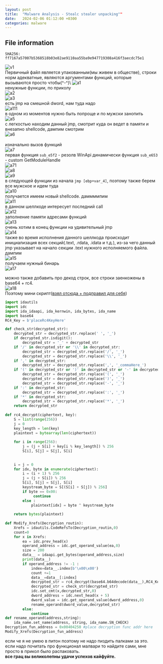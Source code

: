 ```yaml
---
layout: post
title:  "Malware Analysis - Stealc stealer unpacking""
date:   2024-02-06 01:12:00 +0300
categories: malware
---
```


## File information

`SHA256: ff7167a57007b5368518b03e82ae9110aa55ba9e947719308a416f3aecdc75e1`

![v1](/images/stealc_unpacking/vt.png)\
Первичный файл является упакованным(мы живем в обществе), строки норм адекватные, являются аргументами функций, которые вызываются просто чтобы(^-^)\ 
![a1](/images/stealc_unpacking/1.png)\
ненужные функции, по приколу\
![a2](/images/stealc_unpacking/2.png)\
![a3](/images/stealc_unpacking/3.png)\
есть jmp на смешной dword, нам туда надо\
![a111](/images/stealc_unpacking/4.png)\
в одном из моментов нужно быть попроще и по мужски занопить\
![a5](/images/stealc_unpacking/5.png)\
с легкостью находим данный jmp, смотрит куда он ведет в памяти и внезапно shellcode, дампим смотрим\
![a6](/images/stealc_unpacking/6.png)\
\
изначально вызов функций\
![a7](/images/stealc_unpacking/7.png)\
первая функция `sub_e5f2` - резолв WinApi динамически
функция `sub_e653` - custom GetModuleHandle\
![a71](/images/stealc_unpacking/8.png)\
![a8](/images/stealc_unpacking/9.png)\
![a9](/images/stealc_unpacking/10.png)\
в следующей функции из начала `jmp [ebp+var_4]`, поэтому также берем все мужское и идем туда\
![a10](/images/stealc_unpacking/11.png)\
получается имеем новый shellcode. даммммпим\
![a11](/images/stealc_unpacking/12.png)\
в данном шеллкоде интересует последний call\
![a12](/images/stealc_unpacking/13.png)\
заполнение памяти адресами функций\
![a13](/images/stealc_unpacking/14.png)\
очень хотим в конец функции на удивительный jmp\
![a14](/images/stealc_unpacking/15.png)\
также во время исполнения данного шеллкода происходит инициализация всех секций(.text, .rdata, .idata и т.д.), из-за чего данный jmp указывает на начало секции .text нужного исполняемого файла. дампим\
![a15](/images/stealc_unpacking/17.png)\
получаем нужный бинарь\
![a17](/images/stealc_unpacking/18.png)

можно также добавить про декод строк, все строки заенкожены в base64 + rc4.\
![a18](/images/stealc_unpacking/19.png)\
Поэтому мини скрипт([взял отсюда + подправил для себя](https://mssplab.github.io/threat-hunting/2023/11/09/malware-analysis-stealc-1.html))
```python
import idautils  
import idc  
import ida_idaapi, ida_kernwin, ida_bytes, ida_name
import base64  
RC4_Key = b'placeRc4KeyHere'

def check_str(decrypted_str):
    decrypted_str = decrypted_str.replace(' ', '_')
    if decrypted_str.isdigit():
        decrypted_str = '_' + decrypted_str
    if '/' in decrypted_str or '\\' in decrypted_str:
        decrypted_str = decrypted_str.replace('/', '_')
        decrypted_str = decrypted_str.replace('\\', '_')
    if ',' in decrypted_str:
        decrypted_str = decrypted_str.replace(',', '_commaHere_')
    if '(' in decrypted_str or ')' in decrypted_str or '-' in decrypted_str:
        decrypted_str = decrypted_str.replace('(', '_')
        decrypted_str = decrypted_str.replace(')', '_')
        decrypted_str = decrypted_str.replace('-', '_')
    if ':' in decrypted_str:
        decrypted_str = decrypted_str.replace(':', '_')
    if '*' in decrypted_str:
        decrypted_str = decrypted_str.replace('*', '_')
    return decrypted_str
    
def rc4_decrypt(ciphertext, key):  
    S = list(range(256))  
    j = 0  
    key_length = len(key)  
    plaintext = bytearray(len(ciphertext))  
  
    for i in range(256):  
        j = (j + S[i] + key[i % key_length]) % 256  
        S[i], S[j] = S[j], S[i]  
  
  
    i = j = 0  
    for idx, byte in enumerate(ciphertext):  
        i = (i + 1) % 256  
        j = (j + S[i]) % 256  
        S[i], S[j] = S[j], S[i]  
        keystream_byte = S[(S[i] + S[j]) % 256]  
        if byte == 0x00:
             continue  
        else :  
            plaintext[idx] = byte ^ keystream_byte  
  
    return bytes(plaintext)  
      
def Modify_Xrefs(Decryption_routin):  
    Xrefs = idautils.CodeRefsTo(Decryption_routin,0)  
    count=0  
    for x in Xrefs:  
        ea = idc.prev_head(x)    
        operand_address = idc.get_operand_value(ea,0)
        size = 200  
        data__ = idaapi.get_bytes(operand_address,size)
        print(data__)
        if operand_address != -1 :  
            index=data__.index(b'\x00\x00')  
            count +=1  
            data__=data__[:index]
            decrypted_str = rc4_decrypt(base64.b64decode(data__),RC4_Key).decode('utf-8',errors='ignore')
            decrypted_str = check_str(decrypted_str)
            idc.set_cmt(x,decrypted_str,0)  
            dword_address = idc.next_head(x + 5)
            dword_value = idc.get_operand_value(dword_address,0)
            rename_operand(dword_value,decrypted_str)
        else:
            continue  
def rename_operand(address,string):  
    ida_name.set_name(address, string, ida_name.SN_CHECK)  
Decryption_fun_address = 0x00404250 #place decryption func addr here  
Modify_Xrefs(Decryption_fun_address)
```
если че я не умею в питон поэтому не надо пиздить палками за это.
если надо почитать про функционал малвари то найдите сами, мне просто в прикол было распаковать.
\
**все грац вы великолепны удачи успехов кайфуйте.**

